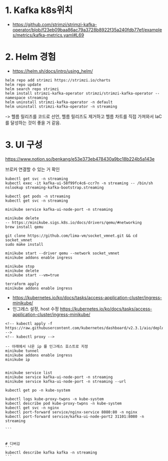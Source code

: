 
# 1. Kafka k8s위치

- <https://github.com/strimzi/strimzi-kafka-operator/blob/f23eb09baa86ac79a3728b8922f35a240fdb77ef/examples/metrics/kafka-metrics.yaml#L69>

# 2. Helm 경험

- <https://helm.sh/docs/intro/using_helm/>

```
helm repo add strimzi https://strimzi.io/charts
helm repo update
helm search repo strimzi
helm install strimzi-kafka-operator strimzi/strimzi-kafka-operator --namespace streaming
helm uninstall strimzi-kafka-operator -n default
helm uninstall strimzi-kafka-operator -n streaming
```

-> 헬름 릴리즈를 코드로 선언, 헬름 릴리즈도 제거하고 헬름 차트를 직접 가져와서 IaC 를 달성하는 것이 좋을 거 같음.

# 3. UI 구성

<https://www.notion.so/benkang/e53e373eb478430a9bc18b224b5a143e>

브로커 연결할 수 있는 거 확인

```
kubectl get svc -n streaming 
kubectl exec -it kafka-ui-58f99fc4c6-ccr7n -n streaming -- /bin/sh
nslookup streaming-kafka-bootstrap.streaming

kubectl get pods -n streaming
kubectl get svc -n streaming
```

```
minikube service kafka-ui-node-port -n streaming
```

<!-- minikube start --memory=4096 --driver=virtualbox -->
```
minikube delete
-- https://minikube.sigs.k8s.io/docs/drivers/qemu/#networking
brew install qemu

git clone https://github.com/lima-vm/socket_vmnet.git && cd socket_vmnet
sudo make install

minikube start --driver qemu --network socket_vmnet
minikube addons enable ingress

minikube stop
minikube delete
minikube start --vm=true

terraform apply
minikube addons enable ingress
```

- <https://kubernetes.io/ko/docs/tasks/access-application-cluster/ingress-minikube/>
- 인그레스 설정, host 수정 <https://kubernetes.io/ko/docs/tasks/access-application-cluster/ingress-minikube/>

````
<!-- kubectl apply -f https://raw.githubusercontent.com/kubernetes/dashboard/v2.3.1/aio/deploy/recommended.yaml -->
<!-- kubectl proxy -->

-- 아래에서 나온 ip 를 인그레스 호스트로 지정
minikube tunnel
minikube addons enable ingress
minikube ip


minikube service list
minikube service kafka-ui-node-port -n streaming
minikube service kafka-ui-node-port -n streaming --url 

kubectl get po -n kube-system

kubectl logs kube-proxy-twpns -n kube-system
kubectl describe pod kube-proxy-twpns -n kube-system
kubectl get svc -n nginx
kubectl port-forward service/nginx-service 8080:80 -n nginx
kubectl port-forward service/kafka-ui-node-port2 31101:8080 -n streaming

```


# 디버깅
```
kubectl describe kafka kafka -n streaming
```